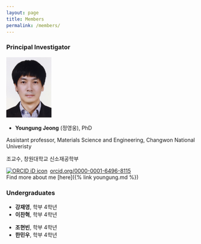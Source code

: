 ```yaml
---
layout: page
title: Members
permalink: /members/
---
```


### Principal Investigator

<img src="/images/yj_profile.jpg" width="120">

- **Youngung Jeong** (정영웅), PhD

Assistant professor, Materials Science and Engineering, Changwon National Univeristy

조교수, 창원대학교 신소재공학부

<div itemscope itemtype="https://schema.org/Person"><a itemprop="sameAs" content="https://orcid.org/0000-0001-6496-8115" href="https://orcid.org/0000-0001-6496-8115" target="orcid.widget" rel="noopener noreferrer" style="vertical-align:top;"><img src="https://orcid.org/sites/default/files/images/orcid_16x16.png" style="width:1em;margin-right:.5em;" alt="ORCID iD icon">orcid.org/0000-0001-6496-8115</a></div>
Find more about me [here]({% link youngung.md %})


### Undergraduates

- **강재영**, 학부 4학년
- **이찬혁**, 학부 4학년
<!-- - **조은지**, 학부 4학년 -->
- **조현빈**, 학부 4학년
- **한민우**, 학부 4학년
